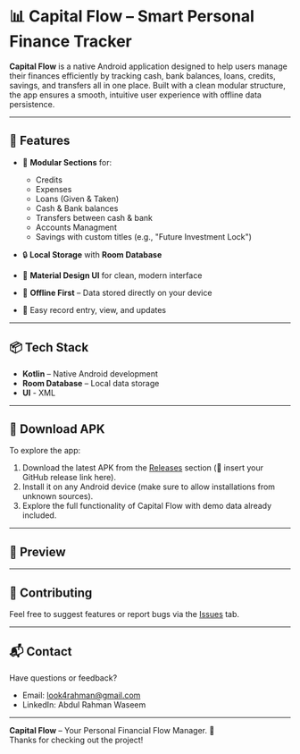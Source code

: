 # 📊 Capital Flow – Smart Personal Finance Tracker

**Capital Flow** is a native Android application designed to help users manage their finances efficiently by tracking cash, bank balances, loans, credits, savings, and transfers all in one place. Built with a clean modular structure, the app ensures a smooth, intuitive user experience with offline data persistence.

---

## 🚀 Features

- 📁 **Modular Sections** for:
  - Credits
  - Expenses
  - Loans (Given & Taken)
  - Cash & Bank balances
  - Transfers between cash & bank
  - Accounts Managment
  - Savings with custom titles (e.g., "Future Investment Lock")

- 🔒 **Local Storage** with **Room Database**
- 📱 **Material Design UI** for clean, modern interface
- 💾 **Offline First** – Data stored directly on your device
- 🔄 Easy record entry, view, and updates

---

## 📦 Tech Stack

- **Kotlin** – Native Android development
- **Room Database** – Local data storage
- **UI** - XML
  
---

## 📲 Download APK

To explore the app:

1. Download the latest APK from the [Releases](#) section (🔗 insert your GitHub release link here).
2. Install it on any Android device (make sure to allow installations from unknown sources).
3. Explore the full functionality of Capital Flow with demo data already included.

---

## 📸 Preview



---

## 🤝 Contributing

Feel free to suggest features or report bugs via the [Issues](#) tab.

---

## 📬 Contact

Have questions or feedback?

- Email: look4rahman@gmail.com
- LinkedIn: Abdul Rahman Waseem

---

**Capital Flow** – Your Personal Financial Flow Manager. 💸  
Thanks for checking out the project!
